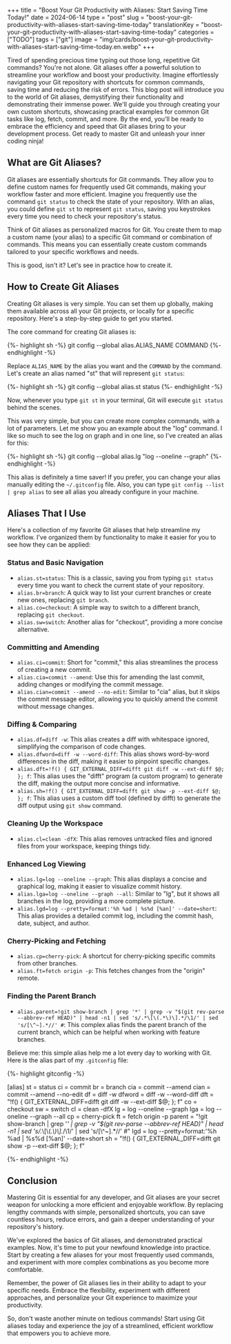 +++
title = "Boost Your Git Productivity with Aliases: Start Saving Time Today!"
date = 2024-06-14
type = "post"
slug = "boost-your-git-productivity-with-aliases-start-saving-time-today"
translationKey = "boost-your-git-productivity-with-aliases-start-saving-time-today"
categories = ["TODO"]
tags = ["git"]
image = "img/cards/boost-your-git-productivity-with-aliases-start-saving-time-today.en.webp"
+++

Tired of spending precious time typing out those long, repetitive Git commands? You're not alone. Git aliases offer a powerful solution to streamline your workflow and boost your productivity. Imagine effortlessly navigating your Git repository with shortcuts for common commands, saving time and reducing the risk of errors. This blog post will introduce you to the world of Git aliases, demystifying their functionality and demonstrating their immense power. We'll guide you through creating your own custom shortcuts, showcasing practical examples for common Git tasks like log, fetch, commit, and more. By the end, you'll be ready to embrace the efficiency and speed that Git aliases bring to your development process. Get ready to master Git and unleash your inner coding ninja!

## What are Git Aliases?

Git aliases are essentially shortcuts for Git commands. They allow you to define custom names for frequently used Git commands, making your workflow faster and more efficient. Imagine you frequently use the command `git status` to check the state of your repository. With an alias, you could define `git st` to represent `git status`, saving you keystrokes every time you need to check your repository's status.

Think of Git aliases as personalized macros for Git. You create them to map a custom name (your alias) to a specific Git command or combination of commands. This means you can essentially create custom commands tailored to your specific workflows and needs.

This is good, isn't it? Let's see in practice how to create it.

## How to Create Git Aliases

Creating Git aliases is very simple. You can set them up globally, making them available across all your Git projects, or locally for a specific repository. Here's a step-by-step guide to get you started.

The core command for creating Git aliases is:

{%- highlight sh -%}
git config --global alias.ALIAS_NAME COMMAND
{%- endhighlight -%}

Replace `ALIAS_NAME` by the alias you want and the `COMMAND` by the command. Let's create an alias named "st" that will represent `git status`:

{%- highlight sh -%}
git config --global alias.st status
{%- endhighlight -%}

Now, whenever you type `git st` in your terminal, Git will execute `git status` behind the scenes.

This was very simple, but you can create more complex commands, with a lot of parameters. Let me show you an example about the "log" command. I like so much to see the log on graph and in one line, so I've created an alias for this:

{%- highlight sh -%}
git config --global alias.lg "log --oneline --graph"
{%- endhighlight -%}

This alias is definitely a time saver! If you prefer, you can change your alias manually editing the `~/.gitconfig` file. Also, you can type `git config --list | grep alias` to see all alias you already configure in your machine.

## Aliases That I Use

Here's a collection of my favorite Git aliases that help streamline my workflow. I've organized them by functionality to make it easier for you to see how they can be applied:

### Status and Basic Navigation

- `alias.st=status`: This is a classic, saving you from typing `git status` every time you want to check the current state of your repository.
- `alias.br=branch`: A quick way to list your current branches or create new ones, replacing `git branch`.
- `alias.co=checkout`: A simple way to switch to a different branch, replacing `git checkout`.
- `alias.sw=switch`: Another alias for "checkout", providing a more concise alternative.

### Committing and Amending

- `alias.ci=commit`: Short for "commit," this alias streamlines the process of creating a new commit.
- `alias.cia=commit --amend`: Use this for amending the last commit, adding changes or modifying the commit message.
- `alias.cian=commit --amend --no-edit`: Similar to "cia" alias, but it skips the commit message editor, allowing you to quickly amend the commit without message changes.

### Diffing & Comparing

- `alias.df=diff -w`: This alias creates a diff with whitespace ignored, simplifying the comparison of code changes.
- `alias.dfword=diff -w --word-diff`: This alias shows word-by-word differences in the diff, making it easier to pinpoint specific changes.
- `alias.dft=!f() { GIT_EXTERNAL_DIFF=difft git diff -w --ext-diff $@; }; f`: This alias uses the "difft" program (a custom program) to generate the diff, making the output more concise and informative.
- `alias.sh=!f() { GIT_EXTERNAL_DIFF=difft git show -p --ext-diff $@; }; f`: This alias uses a custom diff tool (defined by difft) to generate the diff output using `git show` command.

### Cleaning Up the Workspace

- `alias.cl=clean -dfX`: This alias removes untracked files and ignored files from your workspace, keeping things tidy.

### Enhanced Log Viewing

- `alias.lg=log --oneline --graph`: This alias displays a concise and graphical log, making it easier to visualize commit history.
- `alias.lga=log --oneline --graph --all`: Similar to "lg", but it shows all branches in the log, providing a more complete picture.
- `alias.lgd=log --pretty=format:'%h %ad | %s%d [%an]' --date=short`: This alias provides a detailed commit log, including the commit hash, date, subject, and author.

### Cherry-Picking and Fetching

- `alias.cp=cherry-pick`: A shortcut for cherry-picking specific commits from other branches.
- `alias.ft=fetch origin -p`: This fetches changes from the "origin" remote.

### Finding the Parent Branch

- `alias.parent=!git show-branch | grep '*' | grep -v "$(git rev-parse --abbrev-ref HEAD)" | head -n1 | sed 's/.*\[\(.*\)\].*/\1/' | sed 's/[\^~].*//' #`: This complex alias finds the parent branch of the current branch, which can be helpful when working with feature branches.

Believe me: this simple alias help me a lot every day to working with Git. Here is the alias part of my `.gitconfig` file:

{%- highlight gitconfig -%}

[alias]
	st = status
	ci = commit
	br = branch
	cia = commit --amend
	cian = commit --amend --no-edit
	df = diff -w
	dfword = diff -w --word-diff
	dft = "!f() { GIT_EXTERNAL_DIFF=difft git diff -w --ext-diff $@; }; f"
	co = checkout
	sw = switch
	cl = clean -dfX
	lg = log --oneline --graph
	lga = log --oneline --graph --all
	cp = cherry-pick
	ft = fetch origin -p
	parent = "!git show-branch | grep '*' | grep -v \"$(git rev-parse --abbrev-ref HEAD)\" | head -n1 | sed 's/.*\\[\\(.*\\)\\].*/\\1/' | sed 's/[\\^~].*//' #"
	lgd = log --pretty=format:'%h %ad | %s%d [%an]' --date=short
	sh = "!f() { GIT_EXTERNAL_DIFF=difft git show -p --ext-diff $@; }; f"

{%- endhighlight -%}

## Conclusion

Mastering Git is essential for any developer, and Git aliases are your secret weapon for unlocking a more efficient and enjoyable workflow. By replacing lengthy commands with simple, personalized shortcuts, you can save countless hours, reduce errors, and gain a deeper understanding of your repository's history.

We've explored the basics of Git aliases, and demonstrated practical examples. Now, it's time to put your newfound knowledge into practice. Start by creating a few aliases for your most frequently used commands, and experiment with more complex combinations as you become more comfortable.

Remember, the power of Git aliases lies in their ability to adapt to your specific needs. Embrace the flexibility, experiment with different approaches, and personalize your Git experience to maximize your productivity.

So, don't waste another minute on tedious commands! Start using Git aliases today and experience the joy of a streamlined, efficient workflow that empowers you to achieve more.